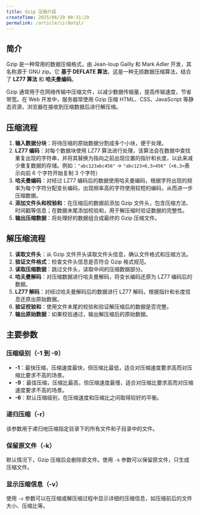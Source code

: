 ```yaml
---
title: Gzip 压缩介绍
createTime: 2025/06/29 00:31:29
permalink: /article/iir8otql/
---
```


## 简介

Gzip 是一种常用的数据压缩格式，由 Jean-loup Gailly 和 Mark Adler 开发，其名称源于 GNU zip。它 **基于 DEFLATE 算法**，这是一种无损数据压缩算法，结合了 **LZ77 算法** 和 **哈夫曼编码**。

Gzip 通常用于在网络传输中压缩文件，以减少数据传输量，提高传输速度，节省带宽。在 Web 开发中，服务器常使用 Gzip 压缩 HTML、CSS、JavaScript 等静态资源，浏览器在接收到压缩数据后进行解压缩。

## 压缩流程

1. **输入数据分块**：将待压缩的原始数据分割成多个小块，便于处理。
2. **LZ77 编码**：对每个数据块使用 LZ77 算法进行处理，该算法会在数据中查找重复出现的字符串，并将其替换为指向之前出现位置的指针和长度，以此来减少重复数据的存储。例如：`"abc123abc456"` → `"abc123<6,3>456"`（`<6,3>`表示向前 6 个字符开始复制 3 个字符）
3. **哈夫曼编码**：对经过 LZ77 编码后的数据使用哈夫曼编码，根据字符出现的频率为每个字符分配变长编码，出现频率高的字符使用较短的编码，从而进一步压缩数据。
4. **添加文件头和校验和**：在压缩后的数据前添加 Gzip 文件头，包含压缩方法、时间戳等信息；在数据末尾添加校验和，用于解压缩时验证数据的完整性。
5. **输出压缩数据**：将处理好的数据组合成最终的 Gzip 压缩文件。

## 解压缩流程

1. **读取文件头**：从 Gzip 文件开头读取文件头信息，确认文件格式和压缩方法。
2. **验证文件格式**：检查文件头信息是否符合 Gzip 格式规范。
3. **读取压缩数据**：跳过文件头，读取中间的压缩数据部分。
4. **哈夫曼解码**：对压缩数据进行哈夫曼解码，将变长编码还原为 LZ77 编码后的数据。
5. **LZ77 解码**：对经过哈夫曼解码后的数据进行 LZ77 解码，根据指针和长度信息还原出原始数据。
6. **验证校验和**：使用文件末尾的校验和验证解压缩后的数据是否完整。
7. **输出原始数据**：如果校验通过，输出解压缩后的原始数据。

## 主要参数

### 压缩级别（-1 到 -9）

- **-1**：最快压缩，压缩速度最快，但压缩比最低，适合对压缩速度要求高而对压缩比要求不高的场景。
- **-9**：最佳压缩，压缩比最高，但压缩速度最慢，适合对压缩比要求高而对压缩速度要求不高的场景。
- **-6**：默认压缩级别，在压缩速度和压缩比之间取得较好的平衡。

### 递归压缩（-r）

该参数用于递归地压缩指定目录下的所有文件和子目录中的文件。

### 保留原文件（-k）

默认情况下，Gzip 压缩后会删除原文件。使用 `-k` 参数可以保留原文件，只生成压缩文件。

### 显示压缩信息（-v）

使用 `-v` 参数可以在压缩或解压缩过程中显示详细的压缩信息，如压缩前后的文件大小、压缩比等。
